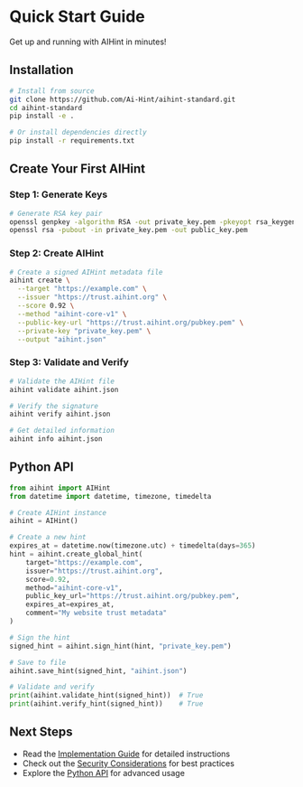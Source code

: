 # Quick Start Guide

Get up and running with AIHint in minutes!

## Installation

```bash
# Install from source
git clone https://github.com/Ai-Hint/aihint-standard.git
cd aihint-standard
pip install -e .

# Or install dependencies directly
pip install -r requirements.txt
```

## Create Your First AIHint

### Step 1: Generate Keys

```bash
# Generate RSA key pair
openssl genpkey -algorithm RSA -out private_key.pem -pkeyopt rsa_keygen_bits:2048
openssl rsa -pubout -in private_key.pem -out public_key.pem
```

### Step 2: Create AIHint

```bash
# Create a signed AIHint metadata file
aihint create \
  --target "https://example.com" \
  --issuer "https://trust.aihint.org" \
  --score 0.92 \
  --method "aihint-core-v1" \
  --public-key-url "https://trust.aihint.org/pubkey.pem" \
  --private-key "private_key.pem" \
  --output "aihint.json"
```

### Step 3: Validate and Verify

```bash
# Validate the AIHint file
aihint validate aihint.json

# Verify the signature
aihint verify aihint.json

# Get detailed information
aihint info aihint.json
```

## Python API

```python
from aihint import AIHint
from datetime import datetime, timezone, timedelta

# Create AIHint instance
aihint = AIHint()

# Create a new hint
expires_at = datetime.now(timezone.utc) + timedelta(days=365)
hint = aihint.create_global_hint(
    target="https://example.com",
    issuer="https://trust.aihint.org",
    score=0.92,
    method="aihint-core-v1",
    public_key_url="https://trust.aihint.org/pubkey.pem",
    expires_at=expires_at,
    comment="My website trust metadata"
)

# Sign the hint
signed_hint = aihint.sign_hint(hint, "private_key.pem")

# Save to file
aihint.save_hint(signed_hint, "aihint.json")

# Validate and verify
print(aihint.validate_hint(signed_hint))  # True
print(aihint.verify_hint(signed_hint))    # True
```

## Next Steps

- Read the [Implementation Guide](../user-guide/implementation-guide.md) for detailed instructions
- Check out the [Security Considerations](../technical/security-considerations.md) for best practices
- Explore the [Python API](../user-guide/python-api.md) for advanced usage 